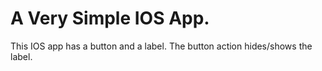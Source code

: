 A Very Simple IOS App.
======================

This IOS app has a button and a label. The button
action hides/shows the label.


